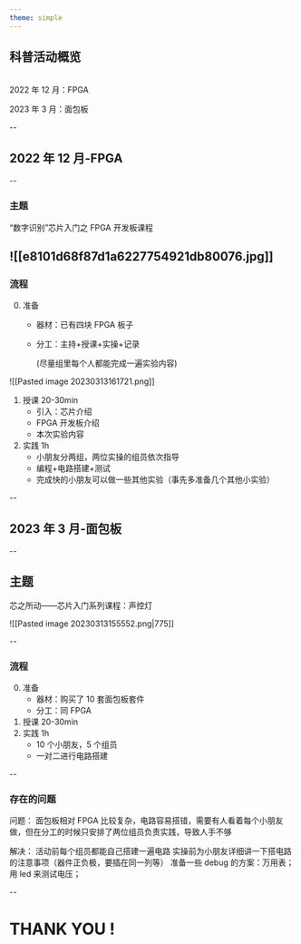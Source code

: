 ```yaml
---
theme: simple
---
```

## 科普活动概览
<br>
2022 年 12 月：FPGA

2023 年  3  月：面包板

--

## 2022 年 12 月-FPGA

--

### 主题

  “数字识别”芯片入门之 FPGA 开发板课程


![[e8101d68f87d1a6227754921db80076.jpg]]
--

### 流程
0. 准备
    - 器材：已有四块 FPGA 板子
    - 分工：主持+授课+实操+记录

        (尽量组里每个人都能完成一遍实验内容)

![[Pasted image 20230313161721.png]]
1. 授课 20-30min
      - 引入：芯片介绍
      - FPGA 开发板介绍
      - 本次实验内容
2. 实践 1h
    -  小朋友分两组，两位实操的组员依次指导
    - 编程+电路搭建+测试
    -  完成快的小朋友可以做一些其他实验（事先多准备几个其他小实验）

--

## 2023 年 3 月-面包板

--

## 主题

  
  芯之所动——芯片入门系列课程：声控灯
  
 ![[Pasted image 20230313155552.png|775]]

--

### 流程
0. 准备
    - 器材：购买了 10 套面包板套件
    - 分工：同 FPGA
1. 授课 20-30min
2. 实践 1h
    - 10 个小朋友，5 个组员
    - 一对二进行电路搭建

--

### 存在的问题
<grid align="left">
问题：
<split>
    面包板相对 FPGA 比较复杂，电路容易搭错，需要有人看着每个小朋友做，但在分工的时候只安排了两位组员负责实践，导致人手不够
</split>


解决：
<split>
    活动前每个组员都能自己搭建一遍电路
    实操前为小朋友详细讲一下搭电路的注意事项（器件正负极，要插在同一列等）
    准备一些 debug 的方案：万用表；用 led 来测试电压；
</split>
</grid>

--

# THANK YOU !